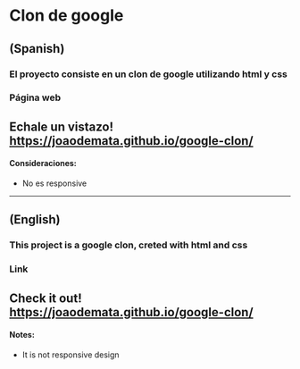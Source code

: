 # Clon de google 

## (Spanish)

### El proyecto consiste en un clon de google utilizando html y css

### Página web

## Echale un vistazo! https://joaodemata.github.io/google-clon/


#### Consideraciones: 

- No es responsive 

----
## (English)

### This project is a google clon, creted with html and css

### Link

## Check it out! https://joaodemata.github.io/google-clon/

#### Notes: 

- It is not responsive design 

